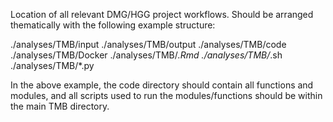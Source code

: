 Location of all relevant DMG/HGG project workflows. 
Should be arranged thematically with the following example structure: 

./analyses/TMB/input
./analyses/TMB/output
./analyses/TMB/code
./analyses/TMB/Docker
./analyses/TMB/*.Rmd
./analyses/TMB/*.sh
./analyses/TMB/*.py

In the above example, the code directory should contain all functions and modules, and all scripts used to run the modules/functions should be within the main TMB directory.

